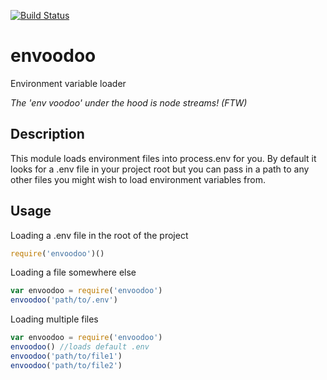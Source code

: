 [![Build Status](https://travis-ci.org/digitalsadhu/envoodoo.svg?branch=master)](https://travis-ci.org/digitalsadhu/envoodoo)

envoodoo
========

Environment variable loader

*The 'env voodoo' under the hood is node streams! (FTW)*

## Description

This module loads environment files into process.env for you. By default it
looks for a .env file in your project root but you can pass in a path to
any other files you might wish to load environment variables from.

## Usage

Loading a .env file in the root of the project

```js
require('envoodoo')()
```

Loading a file somewhere else

```js
var envoodoo = require('envoodoo')
envoodoo('path/to/.env')
```

Loading multiple files

```js
var envoodoo = require('envoodoo')
envoodoo() //loads default .env
envoodoo('path/to/file1')
envoodoo('path/to/file2')
```
